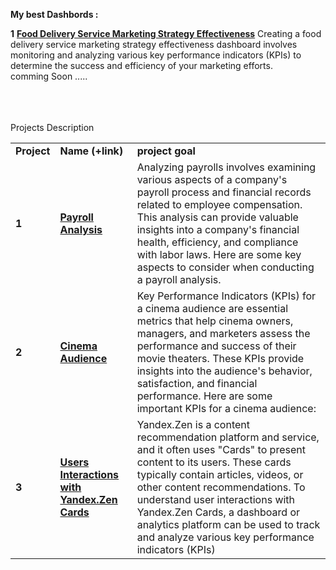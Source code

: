 
<b>Мy best Dashbords :</b><br/>

<td><b>1</b></td>
<td><a href="https://public.tableau.com/app/profile/baruch.spinoza/viz/uniteconomy/Dashboard1?publish=yes" target="_blank"><b>Food Delivery Service Marketing Strategy Effectiveness</b></a></td>
<td>Creating a food delivery service marketing strategy effectiveness dashboard involves monitoring and analyzing various key performance indicators (KPIs) to determine the success and efficiency of your marketing efforts.</td>
<tr>
<br>
comming Soon .....


<br/><br/><br/>
Projects Description
<table>
<tr>
<td><b>Project</b></td>
<td><b>Name (+link)</b></td>
<td><b>project goal</b></td>
<tr>

<td><b>1</b></td>
<td><a href="https://public.tableau.com/app/profile/baruch.spinoza/viz/BADashbord/Dashboard1" target="_blank"><b>Payroll Analysis</b></a></td>
<td>Analyzing payrolls involves examining various aspects of a company's payroll process and financial records related to employee compensation. This analysis can provide valuable insights into a company's financial health, efficiency, and compliance with labor laws. Here are some key aspects to consider when conducting a payroll analysis.</td>
<tr>

<td> <b>2</b></td>
<td><a href="https://public.tableau.com/app/profile/baruch.spinoza/viz/CinemaAudienceDashbord/Dashboard1" target="_blank"><b>Cinema Audience    </b></a></td>
<td>Key Performance Indicators (KPIs) for a cinema audience are essential metrics that help cinema owners, managers, and marketers assess the performance and success of their movie theaters. These KPIs provide insights into the audience's behavior, satisfaction, and financial performance. Here are some important KPIs for a cinema audience: </td>
<tr>

<td> <b>3</b></td>
<td><a href="https://public.tableau.com/app/profile/baruch.spinoza/viz/UsersInteractionsDashbord/Dashboard1" target="_blank"><b>Users Interactions with Yandex.Zen Cards</b></a>
<td>Yandex.Zen is a content recommendation platform and service, and it often uses "Cards" to present content to its users. These cards typically contain articles, videos, or other content recommendations. To understand user interactions with Yandex.Zen Cards, a dashboard or analytics platform can be used to track and analyze various key performance indicators (KPIs)</td>
<tr>

</table>
